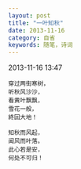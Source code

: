 ```yaml
---
layout: post
title: "一叶知秋"
date: 2013-11-16
category: 自省
keywords: 随笔，诗词
---
```


2013-11-16 13:47

    穿过两街寒树，
    听秋风沙沙，
    看黄叶飘飘，
    雪花一般，
    終回大地！

    知秋而风起，
    闻风而叶落。
    此心若是安，
    何处不可归！
